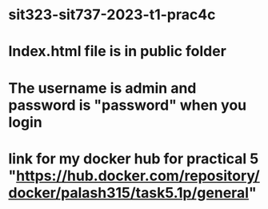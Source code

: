 # sit323-sit737-2023-t1-prac4c
# Index.html file is in public folder
# The username is admin and password is "password" when you login
# link for my docker hub for practical 5 "https://hub.docker.com/repository/docker/palash315/task5.1p/general"
